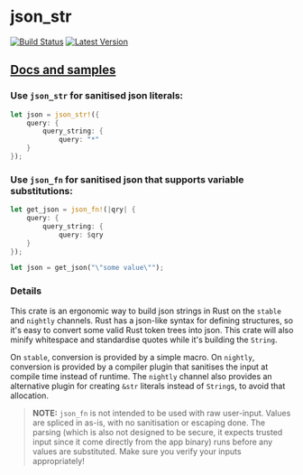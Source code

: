 # json_str

[![Build Status](https://travis-ci.org/KodrAus/json_str.svg?branch=master)](https://travis-ci.org/KodrAus/json_str) 
[![Latest Version](https://img.shields.io/crates/v/json_str.svg)](https://crates.io/crates/json_str)

## [Docs and samples](https://docs.rs/json_str/)

### Use `json_str` for sanitised json literals:

```rust
let json = json_str!({
    query: {
        query_string: {
            query: "*"
    }
});
```

### Use `json_fn` for sanitised json that supports variable substitutions:

```rust
let get_json = json_fn!(|qry| {
    query: {
        query_string: {
            query: $qry
    }
});

let json = get_json("\"some value\"");
```

### Details

This crate is an ergonomic way to build json strings in Rust on the `stable` and `nightly` channels. Rust has a json-like syntax for defining structures, so it's easy to convert some valid Rust token trees into json. This crate will also minify whitespace and standardise quotes while it's building the `String`. 

On `stable`, conversion is provided by a simple macro. On `nightly`, conversion is provided by a compiler plugin that sanitises the input at compile time instead of runtime. The `nightly` channel also provides an alternative plugin for creating `&str` literals instead of `String`s, to avoid that allocation.

> **NOTE:** `json_fn` is not intended to be used with raw user-input. Values are spliced in as-is, with no sanitisation or escaping done. The parsing (which is also not designed to be secure, it expects trusted input since it come directly from the app binary) runs before any values are substituted. Make sure you verify your inputs appropriately!
